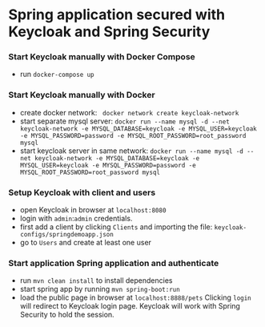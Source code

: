 # Spring application secured with Keycloak and Spring Security

### Start Keycloak manually with Docker Compose
- run `docker-compose up`

### Start Keycloak manually with Docker

- create docker network:
` docker network create keycloak-network`
- start separate mysql server:
`docker run --name mysql -d --net keycloak-network -e MYSQL_DATABASE=keycloak -e MYSQL_USER=keycloak -e MYSQL_PASSWORD=password -e MYSQL_ROOT_PASSWORD=root_password mysql`
- start keycloak server in same network:
`docker run --name mysql -d --net keycloak-network -e MYSQL_DATABASE=keycloak -e MYSQL_USER=keycloak -e MYSQL_PASSWORD=password -e MYSQL_ROOT_PASSWORD=root_password mysql`

### Setup Keycloak with client and users

- open Keycloak in browser at `localhost:8080`
- login with `admin`:`admin` credentials.
- first add a client by clicking `Clients` and importing the file: `keycloak-configs/springdemoapp.json`
- go to `Users` and create at least one user

### Start application Spring application and authenticate
- run `mvn clean install` to install dependencies
- start spring app by running `mvn spring-boot:run`
- load the public page in browser at `localhost:8888/pets`
Clicking `login` will redirect to Keycloak login page. Keycloak will work with Spring Security to hold the session.


